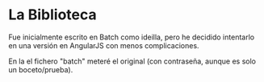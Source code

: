 # La Biblioteca

Fue inicialmente escrito en Batch como ideilla, pero he decidido intentarlo en una versión en AngularJS con menos complicaciones.

En la el fichero "batch" meteré el original (con contraseña, aunque es solo un boceto/prueba).
